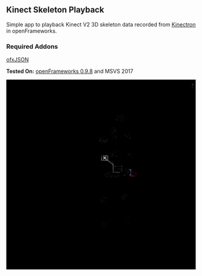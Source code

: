 ## Kinect Skeleton Playback

Simple app to playback Kinect V2 3D skeleton data recorded from [Kinectron](https://kinectron.github.io/) in openFrameworks.

### Required Addons
[ofxJSON](https://github.com/jeffcrouse/ofxJSON)

**Tested On:** [openFrameworks 0.9.8](https://openframeworks.cc/download/older/) and MSVS 2017


![](https://github.com/madelinegannon/kinect_skeleton_playback/blob/master/kinect_skeleton_playback.gif)
